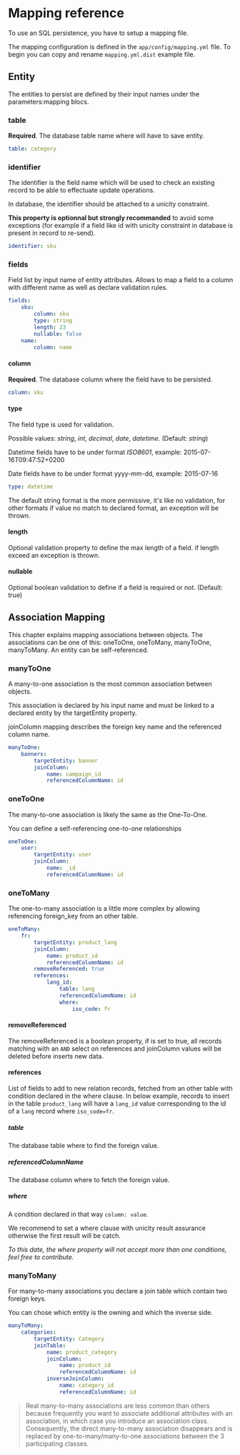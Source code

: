 # Mapping reference

To use an SQL persistence, you have to setup a mapping file.

The mapping configuration is defined in the `app/config/mapping.yml` file. To begin you can copy and rename `mapping.yml.dist` example file.

## Entity

The entities to persist are defined by their input names under the parameters:mapping blocs.

### table

**Required**. The database table name where will have to save entity.

```yaml
table: category 
```

### identifier

The identifier is the field name which will be used to check an existing record to be able to effectuate update operations.

In database, the identifier should be attached to a unicity constraint.

**This property is optionnal but strongly recommanded** to avoid some exceptions (for example if a field like id with unicity constraint in database is present in record to re-send).

```yaml
identifier: sku
```

### fields

Field list by input name of entity attributes. Allows to map a field to a column with different name as well as declare validation rules.

```yaml
fields:
    sku:
        column: sku
        type: string
        length: 23
        nullable: false
    name:
        column: name
```

#### column

**Required**. The database column where the field have to be persisted.

```yaml
column: sku
```

#### type

The field type is used for validation. 

Possible values: *string*, *int*, *decimal*, *date*, *datetime*. (Default: *string*)

Datetime fields have to be under format *ISO8601*, example: 2015-07-16T09:47:52+0200

Date fields have to be under format yyyy-mm-dd, example: 2015-07-16

```yaml
type: datetime
```

The default string format is the more permissive, it's like no validation, for other formats if value no match to declared format, an exception will be thrown.

#### length

Optional validation property to define the max length of a field. if length exceed an exception is thrown.

#### nullable

Optional boolean validation to define if a field is required or not. (Default: true)

## Association Mapping

This chapter explains mapping associations between objects.
The associations can be one of this: oneToOne, oneToMany, manyToOne, manyToMany.
An entity can be self-referenced.

### manyToOne

A many-to-one association is the most common association between objects.

This association is declared by his input name and must be linked to a declared entity by the targetEntity property.

joinColumn mapping describes the foreign key name and the referenced column name.

```yaml
manyToOne:
    banners:
        targetEntity: banner
        joinColumn:
            name: campaign_id
            referencedColumnName: id
```

### oneToOne

The many-to-one association is likely the same as the One-To-One.

You can define a self-referencing one-to-one relationships

```yaml
oneToOne:
    user:
        targetEntity: user
        joinColumn:
            name: _id
            referencedColumnName: id
```

### oneToMany

The one-to-many association is a little more complex by allowing referencing foreign_key from an other table.

```yaml
oneToMany:
    fr:
        targetEntity: product_lang
        joinColumn:
            name: product_id
            referencedColumnName: id
        removeReferenced: true
        references:
            lang_id:
                table: lang
                referencedColumnName: id
                where:
                    iso_code: fr
```

#### removeReferenced

The removeReferenced is a boolean property, if is set to true, all records matching with an `AND` select on references and joinColumn values will be deleted before inserts new data.

#### references

List of fields to add to new relation records, fetched from an other table with condition declared in the where clause.
In below example, records to insert in the table `product_lang` will have a `lang_id` value corresponding to the id of a `lang` record where `iso_code=fr`.

##### table

The database table where to find the foreign value.

##### referencedColumnName

The database column where to fetch the foreign value.

##### where

A condition declared in that way `column: value`.

We recommend to set a where clause with unicity result assurance otherwise the first result will be catch.

*To this date, the where property will not accept more than one conditions, feel free to contribute.*

### manyToMany

For many-to-many associations you declare a join table which contain two foreign keys. 

You can chose which entity is the owning and which the inverse side.

```yaml
manyToMany:
    categories:
        targetEntity: Category
        joinTable:
            name: product_category
            joinColumn:
                name: product_id
                referencedColumnName: id
            inverseJoinColumn:
                name: category_id
                referencedColumnName: id
```

> Real many-to-many associations are less common than others because frequently you want to associate additional attributes with an association, in which case you introduce an association class.
Consequently, the direct many-to-many association disappears and is replaced by one-to-many/many-to-one associations between the 3 participating classes.
